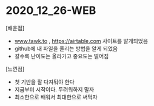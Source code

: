 # 2020_12_26-WEB

[배운점]
- www.tawk.to , https://airtable.com 사이트를 알게되었음
- github에 내 파일을 올리는 방법을 알게 되었음
- 갈수록 난이도는 올라가고 중요도는 떨어짐

[느낀점]
- 첫 기반을 잘 다져둬야 한다
- 지금부터 시작이다. 두려워하지 말자
- 최소한으로 배워서 최대한으로 써먹자
